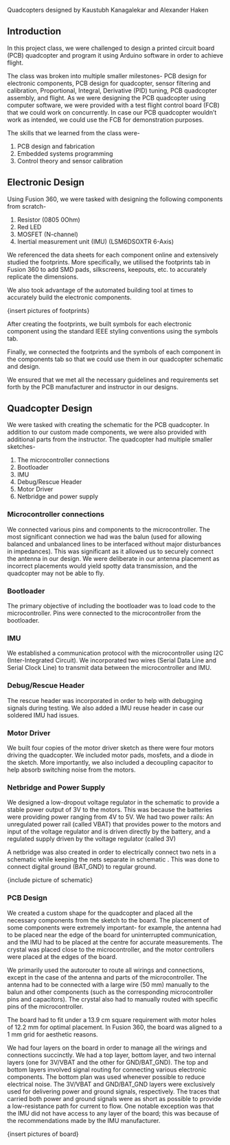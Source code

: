 Quadcopters designed by Kaustubh Kanagalekar and Alexander Haken

## Introduction

In this project class, we were challenged to design a printed circuit board (PCB) quadcopter and program it using Arduino software in order to achieve flight. 

The class was broken into multiple smaller milestones- PCB design for electronic components, PCB design for quadcopter, sensor filtering and calibration, Proportional, Integral, Derivative (PID) tuning, PCB quadcopter assembly, and flight. As we were designing the PCB quadcopter using computer software, we were provided with a test flight control board (FCB) that we could work on concurrently. In case our PCB quadcopter wouldn’t work as intended, we could use the FCB for demonstration purposes. 

The skills that we learned from the class were-
1. PCB design and fabrication
2. Embedded systems programming 
3. Control theory and sensor calibration 

## Electronic Design

Using Fusion 360, we were tasked with designing the following components from scratch- 

1. Resistor (0805 0Ohm) 
2. Red LED 
3. MOSFET (N-channel) 
4. Inertial measurement unit (IMU) (LSM6DSOXTR 6-Axis) 

We referenced the data sheets for each component online and extensively studied the footprints. 
More specifically, we utilised the footprints tab in Fusion 360 to add SMD pads, silkscreens, keepouts, etc. to accurately replicate the dimensions. 

We also took advantage of the automated building tool at times to accurately build the electronic components.  

{insert pictures of footprints} 

After creating the footprints, we built symbols for each electronic component using the standard IEEE styling conventions using the symbols tab. 

Finally, we connected the footprints and the symbols of each component in the components tab so that we could use them in our quadcopter schematic and design. 

We ensured that we met all the necessary guidelines and requirements set forth by the PCB manufacturer and instructor in our designs.  

## Quadcopter Design 

We were tasked with creating the schematic for the PCB quadcopter. In addition to our custom made components, we were also provided with additional parts from the instructor. 
The quadcopter had multiple smaller sketches- 
1. The microcontroller connections  
2. Bootloader 
3. IMU 
4. Debug/Rescue Header 
5. Motor Driver 
6. Netbridge and power supply 

### Microcontroller connections
We connected various pins and components to the microcontroller. The most significant connection we had was the balun (used for allowing balanced and unbalanced lines to be interfaced without major disturbances in impedances). This was significant as it allowed us to securely connect the antenna in our design. We were deliberate in our antenna placement as incorrect placements would yield spotty data transmission, and the quadcopter may not be able to fly.  

### Bootloader 
The primary objective of including the bootloader was  to load code to the microcontroller. Pins were connected to the microcontroller from the bootloader. 

### IMU 
We established a communication protocol with the microcontroller using I2C (Inter-Integrated Circuit). We incorporated two wires (Serial Data Line and Serial Clock Line) to transmit data between the microcontroller and IMU. 

### Debug/Rescue Header 
The rescue header was incorporated in order to help with debugging signals during testing. We also added a IMU reuse header in case our soldered IMU had issues. 

### Motor Driver 
We built four copies of the motor driver sketch as there were four motors driving the quadcopter. We included motor pads, mosfets, and a diode in the sketch. More importantly, we also included a decoupling capacitor to help absorb switching noise from the motors.

### Netbridge and Power Supply 
We designed a low-dropout voltage regulator in the schematic to provide a stable power output of 3V to the motors. This was because the batteries were providing power ranging from 4V to 5V. We had two power rails: An unregulated power rail (called VBAT) that provides power to the motors and input of the voltage regulator and is driven directly by the battery, and a regulated supply driven by the voltage regulator (called 3V) 

A netbridge was also created in order to electrically connect two nets in a schematic while keeping the nets separate in schematic . This was done to connect digital ground (BAT_GND) to regular ground. 

{include picture of schematic} 

### PCB Design 
We created a custom shape for the quadcopter and placed all the necessary components from the sketch to the board. The placement of some components were extremely important- for example, the antenna had to be placed near the edge of the board for uninterrupted communication, and the IMU had to be placed at the centre for accurate measurements. The crystal was placed close to the microcontroller, and the motor controllers were placed at the edges of the board. 

We primarily used the autorouter to route all wirings and connections, except in the case of the antenna and parts of the microcontroller. The antenna had to be connected with a large wire (50 mm) manually to the balun and other components (such as the corresponding  microcontroller pins and capacitors). The crystal also had to manually routed with specific pins of the microcontroller.  

The board had to fit under a 13.9 cm square requirement  with motor holes of 12.2 mm for optimal placement. 
In Fusion 360, the board was aligned to a 1 mm grid for aesthetic reasons. 

We had four layers on the board in order to manage all the wirings and connections succinctly. We had a top layer, bottom layer, and two internal layers (one for 3V/VBAT and the other for GND/BAT_GND). The top and bottom layers involved signal routing for connecting various electronic components. The bottom plan was used whenever possible to reduce electrical noise. The 3V/VBAT and GND/BAT_GND layers were exclusively used for delivering power and ground signals, respectively. The traces that carried both power and ground signals were as short as possible to provide a low-resistance path for current to flow. 
One notable exception was that the IMU did not have access to any layer of the board; this was because of the recommendations made by the IMU manufacturer. 
 
{insert pictures of board} 
